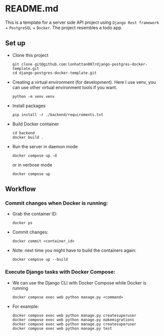 # README.md

This is a template for a server side API project using `Django Rest framework` + `PostgreSQL` + `Docker`. The project resembles a todo app.

## Set up

- Clone this project
	```
	git clone git@github.com:lonhattan007/django-postgres-docker-template.git
	cd django-postgres-docker-template.git
	```

- Creating a virtual environment (for development). Here I use venv, you can use other virtual environment tools if you want.
	```
	python -m venv venv
	```
- Install packages
	```
	pip install -r ./backend/requirements.txt
	```
- Build Docker container
	```
	cd backend
	docker build .
	```

- Run the server in daemon mode
	```
	docker compose up -d
	```
	or in verbose mode
	```
	docker compose up
	```

## Workflow

### Commit changes when Docker is running:

- Grab the container ID:
	```
	docker ps
	```
- Commit changes:
	```
	docker commit <container_id>
	```
- Note: next time you might have to build the containers again:
	```
	docker compose up --build
	```

### Execute Django tasks with Docker Compose:
- We can use the Django CLI with Docker Compose while Docker is running
	```
	docker compose exec web python manage.py <command>
	```

- For example:
	```
	docker compose exec web python manage.py createsuperuser
	docker compose exec web python manage.py makemigrations
	docker compose exec web python manage.py createsuperuser
	docker compose exec web python manage.py test
	```
